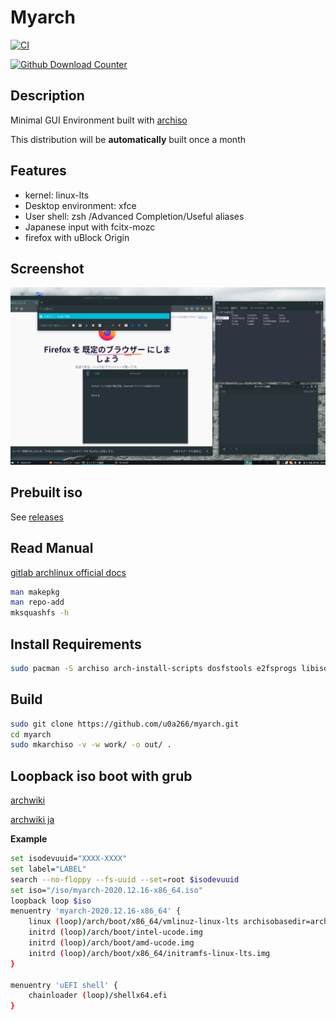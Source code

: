 # Myarch

[![CI](https://github.com/u0a266/myarch/actions/workflows/build-archiso.yml/badge.svg)](https://github.com/u0a266/myarch/actions/workflows/build-archiso.yml)

[![Github Download Counter](https://img.shields.io/github/downloads/u0a266/myarch/total.svg)]()

## Description

Minimal GUI Environment built with [archiso](https://gitlab.archlinux.org/archlinux/archiso)

This distribution will be **automatically** built once a month

## Features

- kernel: linux-lts
- Desktop environment: xfce
- User shell: zsh /Advanced Completion/Useful aliases
- Japanese input with fcitx-mozc
- firefox with uBlock Origin

## Screenshot

![](./image.png)

## Prebuilt iso

See [releases](https://github.com/u0a266/myarch/releases)

## Read Manual

[gitlab archlinux official docs](https://gitlab.archlinux.org/archlinux/archiso/-/tree/master/docs)

```bash
man makepkg
man repo-add
mksquashfs -h
```

## Install Requirements

```bash
sudo pacman -S archiso arch-install-scripts dosfstools e2fsprogs libisoburn mtools squashfs-tools --needed
```

## Build

```bash
sudo git clone https://github.com/u0a266/myarch.git
cd myarch
sudo mkarchiso -v -w work/ -o out/ . 
```

## Loopback iso boot with grub 

[archwiki](https://wiki.archlinux.org/index.php/Multiboot_USB_drive)

[archwiki ja](https://wiki.archlinux.jp/index.php/%E3%83%9E%E3%83%AB%E3%83%81%E3%83%96%E3%83%BC%E3%83%88_USB_%E3%83%89%E3%83%A9%E3%82%A4%E3%83%96)

__Example__

```bash
set isodevuuid="XXXX-XXXX"
set label="LABEL"
search --no-floppy --fs-uuid --set=root $isodevuuid
set iso="/iso/myarch-2020.12.16-x86_64.iso"
loopback loop $iso
menuentry 'myarch-2020.12.16-x86_64' {
    linux (loop)/arch/boot/x86_64/vmlinuz-linux-lts archisobasedir=arch archisolabel=$label img_dev=/dev/disk/by-uuid/$isodevuuid img_loop=$iso earlymodules=loop
    initrd (loop)/arch/boot/intel-ucode.img
    initrd (loop)/arch/boot/amd-ucode.img
    initrd (loop)/arch/boot/x86_64/initramfs-linux-lts.img
}

menuentry 'uEFI shell' {
    chainloader (loop)/shellx64.efi
}
```
